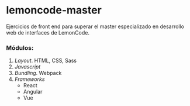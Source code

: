# lemoncode-master

Ejercicios de front end para superar el master especializado en desarrollo web de interfaces de LemonCode.

### Módulos:

1. _Layout_. HTML, CSS, Sass
2. _Javascript_
3. _Bundling_. Webpack
4. _Frameworks_
   - React
   - Angular
   - Vue
